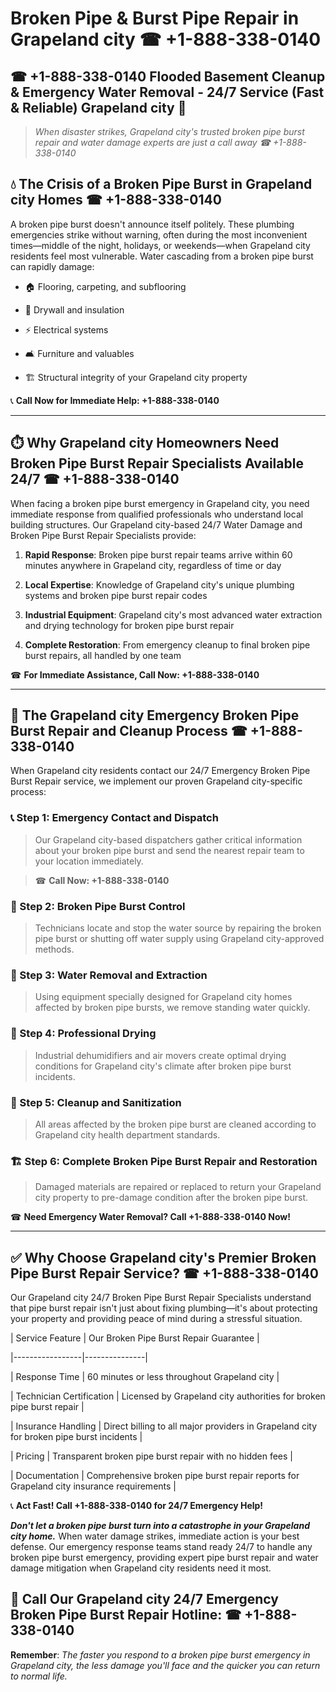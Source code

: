 # Broken Pipe & Burst Pipe Repair in Grapeland city ☎ +1-888-338-0140  
## ☎ +1-888-338-0140 Flooded Basement Cleanup & Emergency Water Removal - 24/7 Service (Fast & Reliable) Grapeland city 🚨  

> *When disaster strikes, Grapeland city's trusted broken pipe burst repair and water damage experts are just a call away ☎ +1-888-338-0140*  

## 💧 The Crisis of a Broken Pipe Burst in Grapeland city Homes ☎ +1-888-338-0140  

A broken pipe burst doesn't announce itself politely. These plumbing emergencies strike without warning, often during the most inconvenient times—middle of the night, holidays, or weekends—when Grapeland city residents feel most vulnerable. Water cascading from a broken pipe burst can rapidly damage:  

* 🏠 Flooring, carpeting, and subflooring  
* 🧱 Drywall and insulation  
* ⚡ Electrical systems  
* 🛋️ Furniture and valuables  
* 🏗️ Structural integrity of your Grapeland city property  

📞 **Call Now for Immediate Help: +1-888-338-0140**  

---  

## ⏱️ Why Grapeland city Homeowners Need Broken Pipe Burst Repair Specialists Available 24/7 ☎ +1-888-338-0140  

When facing a broken pipe burst emergency in Grapeland city, you need immediate response from qualified professionals who understand local building structures. Our Grapeland city-based 24/7 Water Damage and Broken Pipe Burst Repair Specialists provide:  

1. **Rapid Response**: Broken pipe burst repair teams arrive within 60 minutes anywhere in Grapeland city, regardless of time or day  
2. **Local Expertise**: Knowledge of Grapeland city's unique plumbing systems and broken pipe burst repair codes  
3. **Industrial Equipment**: Grapeland city's most advanced water extraction and drying technology for broken pipe burst repair  
4. **Complete Restoration**: From emergency cleanup to final broken pipe burst repairs, all handled by one team  

☎ **For Immediate Assistance, Call Now: +1-888-338-0140**  

---  

## 🔧 The Grapeland city Emergency Broken Pipe Burst Repair and Cleanup Process ☎ +1-888-338-0140  

When Grapeland city residents contact our 24/7 Emergency Broken Pipe Burst Repair service, we implement our proven Grapeland city-specific process:  

### 📞 Step 1: Emergency Contact and Dispatch  
> Our Grapeland city-based dispatchers gather critical information about your broken pipe burst and send the nearest repair team to your location immediately.  
> ☎ **Call Now: +1-888-338-0140**  

### 🚿 Step 2: Broken Pipe Burst Control  
> Technicians locate and stop the water source by repairing the broken pipe burst or shutting off water supply using Grapeland city-approved methods.  

### 🌊 Step 3: Water Removal and Extraction  
> Using equipment specially designed for Grapeland city homes affected by broken pipe bursts, we remove standing water quickly.  

### 💨 Step 4: Professional Drying  
> Industrial dehumidifiers and air movers create optimal drying conditions for Grapeland city's climate after broken pipe burst incidents.  

### 🧼 Step 5: Cleanup and Sanitization  
> All areas affected by the broken pipe burst are cleaned according to Grapeland city health department standards.  

### 🏗️ Step 6: Complete Broken Pipe Burst Repair and Restoration  
> Damaged materials are repaired or replaced to return your Grapeland city property to pre-damage condition after the broken pipe burst.  

☎ **Need Emergency Water Removal? Call +1-888-338-0140 Now!**  

---  

## ✅ Why Choose Grapeland city's Premier Broken Pipe Burst Repair Service? ☎ +1-888-338-0140  

Our Grapeland city 24/7 Broken Pipe Burst Repair Specialists understand that pipe burst repair isn't just about fixing plumbing—it's about protecting your property and providing peace of mind during a stressful situation.  

| Service Feature | Our Broken Pipe Burst Repair Guarantee |  
|-----------------|---------------|  
| Response Time | 60 minutes or less throughout Grapeland city |  
| Technician Certification | Licensed by Grapeland city authorities for broken pipe burst repair |  
| Insurance Handling | Direct billing to all major providers in Grapeland city for broken pipe burst incidents |  
| Pricing | Transparent broken pipe burst repair with no hidden fees |  
| Documentation | Comprehensive broken pipe burst repair reports for Grapeland city insurance requirements |  

📞 **Act Fast! Call +1-888-338-0140 for 24/7 Emergency Help!**  

***Don't let a broken pipe burst turn into a catastrophe in your Grapeland city home.*** When water damage strikes, immediate action is your best defense. Our emergency response teams stand ready 24/7 to handle any broken pipe burst emergency, providing expert pipe burst repair and water damage mitigation when Grapeland city residents need it most.  

## 📱 Call Our Grapeland city 24/7 Emergency Broken Pipe Burst Repair Hotline: ☎ +1-888-338-0140  

**Remember**: *The faster you respond to a broken pipe burst emergency in Grapeland city, the less damage you'll face and the quicker you can return to normal life.*